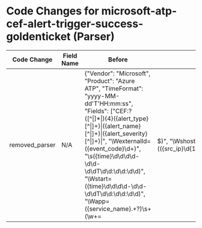 # Code Changes for microsoft-atp-cef-alert-trigger-success-goldenticket (Parser)

| Code Change | Field Name | Before | After |
|-------------|------------|--------|-------|
| removed_parser | N/A | {"Vendor": "Microsoft", "Product": "Azure ATP", "TimeFormat": "yyyy-MM-dd'T'HH:mm:ss", "Fields": ["CEF:?([^\|]*\|){4}({alert_type}[^\|]+)\|({alert_name}[^\|]+)\|({alert_severity}[^\|]+)\|", "\WexternalId=({event_code}\d+)", "\s({time}\d\d\d\d-\d\d-\d\dT\d\d:\d\d:\d\d)", "\Wstart=({time}\d\d\d\d-\d\d-\d\dT\d\d:\d\d:\d\d)", "\Wapp=({service_name}.+?)\s+(\w+=|$)", "\Wshost=(({src_ip}\d{1,3}.\d{1,3}.\d{1,3}.\d{1,3})|({src_host}[\w\-.]+))", "\Wmsg=({additional_info}.+?)\s+(\w+=|$)", "\Wcs1=({url}.+?)\s+(\w+=|$).+?cs1Label=url", "\Wcs1Label=url.*?\Wcs1=({url}.+?)\s+(\w+=|$)", "\Wsuser=({user}[\w\.\-\!\#\^\~]{1,40}\$?)\s", "\Wcs2=({incident_status}[^\s]+)"], "Name": "microsoft-atp-cef-alert-trigger-success-goldenticket", "ParserVersion": "v1.0.0", "Conditions": ["CEF", "|Microsoft|Azure ATP|", "|GoldenTicketSecurityAlert|"]} | N/A |